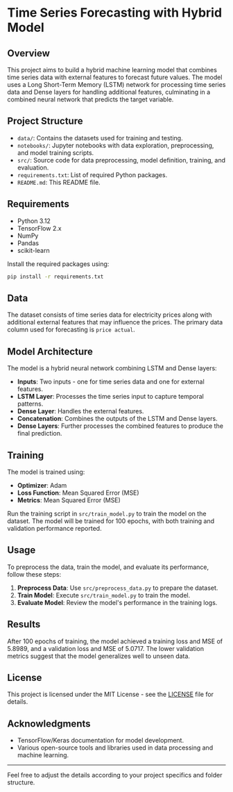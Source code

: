 # Time Series Forecasting with Hybrid Model

## Overview

This project aims to build a hybrid machine learning model that combines time series data with external features to forecast future values. The model uses a Long Short-Term Memory (LSTM) network for processing time series data and Dense layers for handling additional features, culminating in a combined neural network that predicts the target variable.

## Project Structure

- `data/`: Contains the datasets used for training and testing.
- `notebooks/`: Jupyter notebooks with data exploration, preprocessing, and model training scripts.
- `src/`: Source code for data preprocessing, model definition, training, and evaluation.
- `requirements.txt`: List of required Python packages.
- `README.md`: This README file.

## Requirements

- Python 3.12
- TensorFlow 2.x
- NumPy
- Pandas
- scikit-learn

Install the required packages using:

```bash
pip install -r requirements.txt
```

## Data

The dataset consists of time series data for electricity prices along with additional external features that may influence the prices. The primary data column used for forecasting is `price actual`.

## Model Architecture

The model is a hybrid neural network combining LSTM and Dense layers:
- **Inputs**: Two inputs - one for time series data and one for external features.
- **LSTM Layer**: Processes the time series input to capture temporal patterns.
- **Dense Layer**: Handles the external features.
- **Concatenation**: Combines the outputs of the LSTM and Dense layers.
- **Dense Layers**: Further processes the combined features to produce the final prediction.

## Training

The model is trained using:
- **Optimizer**: Adam
- **Loss Function**: Mean Squared Error (MSE)
- **Metrics**: Mean Squared Error (MSE)

Run the training script in `src/train_model.py` to train the model on the dataset. The model will be trained for 100 epochs, with both training and validation performance reported.

## Usage

To preprocess the data, train the model, and evaluate its performance, follow these steps:

1. **Preprocess Data**: Use `src/preprocess_data.py` to prepare the dataset.
2. **Train Model**: Execute `src/train_model.py` to train the model.
3. **Evaluate Model**: Review the model's performance in the training logs.

## Results

After 100 epochs of training, the model achieved a training loss and MSE of 5.8989, and a validation loss and MSE of 5.0717. The lower validation metrics suggest that the model generalizes well to unseen data.

## License

This project is licensed under the MIT License - see the [LICENSE](LICENSE) file for details.

## Acknowledgments

- TensorFlow/Keras documentation for model development.
- Various open-source tools and libraries used in data processing and machine learning.

---

Feel free to adjust the details according to your project specifics and folder structure.
